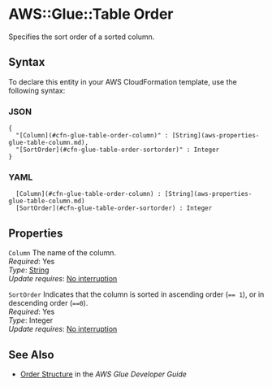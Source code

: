 # AWS::Glue::Table Order<a name="aws-properties-glue-table-order"></a>

Specifies the sort order of a sorted column\.

## Syntax<a name="aws-properties-glue-table-order-syntax"></a>

To declare this entity in your AWS CloudFormation template, use the following syntax:

### JSON<a name="aws-properties-glue-table-order-syntax.json"></a>

```
{
  "[Column](#cfn-glue-table-order-column)" : [String](aws-properties-glue-table-column.md),
  "[SortOrder](#cfn-glue-table-order-sortorder)" : Integer
}
```

### YAML<a name="aws-properties-glue-table-order-syntax.yaml"></a>

```
﻿  [Column](#cfn-glue-table-order-column) : [String](aws-properties-glue-table-column.md)
﻿  [SortOrder](#cfn-glue-table-order-sortorder) : Integer
```

## Properties<a name="aws-properties-glue-table-order-properties"></a>

`Column`  <a name="cfn-glue-table-order-column"></a>
The name of the column\.  
*Required*: Yes  
*Type*: [String](aws-properties-glue-table-column.md)  
*Update requires*: [No interruption](https://docs.aws.amazon.com/AWSCloudFormation/latest/UserGuide/using-cfn-updating-stacks-update-behaviors.html#update-no-interrupt)

`SortOrder`  <a name="cfn-glue-table-order-sortorder"></a>
Indicates that the column is sorted in ascending order \(`== 1`\), or in descending order \(`==0`\)\.  
*Required*: Yes  
*Type*: Integer  
*Update requires*: [No interruption](https://docs.aws.amazon.com/AWSCloudFormation/latest/UserGuide/using-cfn-updating-stacks-update-behaviors.html#update-no-interrupt)

## See Also<a name="aws-properties-glue-table-order--seealso"></a>
+  [Order Structure](https://docs.aws.amazon.com/glue/latest/dg/aws-glue-api-catalog-tables.html#aws-glue-api-catalog-tables-Order) in the *AWS Glue Developer Guide* 